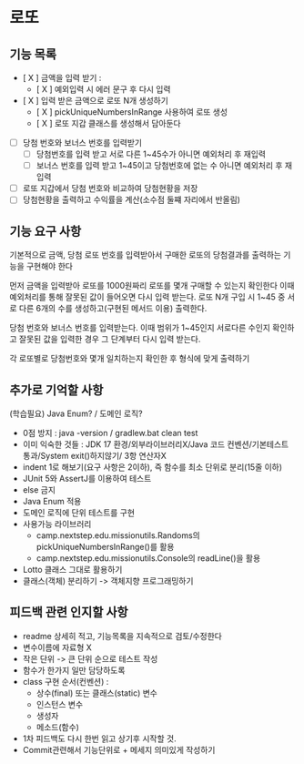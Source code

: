 # 로또

## 기능 목록
- [ X ] 금액을 입력 받기 : 
  - [ X ] 예외입력 시 에러 문구 후 다시 입력
- [ X ] 입력 받은 금액으로 로또 N개 생성하기 
  - [ X ] pickUniqueNumbersInRange 사용하여 로또 생성
  - [ X ] 로또 지갑 클래스를 생성해서 담아둔다
- [  ] 당첨 번호와 보너스 번호를 입력받기
  - [  ] 당첨번호를 입력 받고 서로 다른 1~45수가 아니면 예외처리 후 재입력 
  - [  ] 보너스 번호를 입력 받고 1~45이고 당첨번호에 없는 수 아니면 예외처리 후 재입력
- [  ] 로또 지갑에서 당첨 번호와 비교하여 당첨현황을 저장
- [  ] 당첨현황을 출력하고 수익률을 계산(소수점 둘쨰 자리에서 반올림)

## 기능 요구 사항
기본적으로 금액, 당첨 로또 번호를 입력받아서 
구매한 로또의 당첨결과를 출력하는 기능을 구현해야 한다

먼저 금액을 입력받아 로또를 1000원짜리 로또를 몇개 구매할 수 있는지 확인한다
이때 예외처리를 통해 잘못된 값이 들어오면 다시 입력 받는다. 로또 N개 구입 시
1~45 중 서로 다른 6개의 수를 생성하고(구현된 메서드 이용) 출력한다.

당첨 번호와 보너스 번호를 입력받는다. 이때 범위가 1~45인지 서로다른 수인지 
확인하고 잘못된 값을 입력한 경우 그 단계부터 다시 입력 받는다.

각 로또별로 당첨번호와 몇개 일치하는지 확인한 후 형식에 맞게 출력하기

## 추가로 기억할 사항
(학습필요) Java Enum? / 도메인 로직?
- 0점 방지 : java -version / gradlew.bat clean test
- 이미 익숙한 것들 : JDK 17 환경/외부라이브러리X/Java 코드 컨벤션/기본테스트 통과/System exit()하지않기/ 3항 연산자X
- indent 1로 해보기(요구 사항은 2이하), 즉 함수를 최소 단위로 분리(15줄 이하)
- JUnit 5와 AssertJ를 이용하여 테스트
- else 금지
- Java Enum 적용
- 도메인 로직에 단위 테스트를 구현
- 사용가능 라이브러리 
  - camp.nextstep.edu.missionutils.Randoms의 pickUniqueNumbersInRange()를 활용
  - camp.nextstep.edu.missionutils.Console의 readLine()을 활용
- Lotto 클래스 그대로 활용하기
- 클래스(객체) 분리하기 -> 객체지향 프로그래밍하기

## 피드백 관련 인지할 사항
- readme 상세히 적고, 기능목록을 지속적으로 검토/수정한다
- 변수이름에 자료형 X
- 작은 단위 -> 큰 단위 순으로 테스트 작성
- 함수가 한가지 일만 담당하도록
- class 구현 순서(컨벤션) : 
  - 상수(final) 또는 클래스(static) 변수
  - 인스턴스 변수
  - 생성자
  - 메소드(함수)
- 1차 피드백도 다시 한번 읽고 상기후 시작할 것.
- Commit관련해서 기능단위로 + 메세지 의미있게 작성하기
